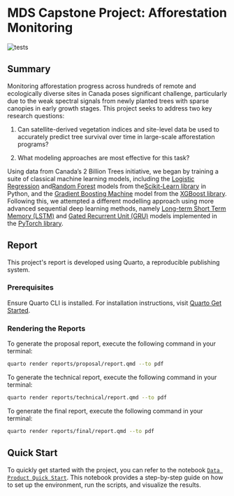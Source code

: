 # MDS Capstone Project: Afforestation Monitoring

![tests](https://img.shields.io/github/actions/workflow/status/ptompalski/MDSAfforestationMonitoring/run_test.yaml?branch=main&label=tests)


## Summary

Monitoring afforestation progress across hundreds of remote and ecologically diverse sites in Canada poses significant challenge, particularly due to the weak spectral signals from newly planted trees with sparse canopies in early growth stages. This project seeks to address two key research questions:

1. Can satellite-derived vegetation indices and site-level data be used to accurately predict tree survival over time in large-scale afforestation programs?

2. What modeling approaches are most effective for this task?

Using data from Canada’s 2 Billion Trees initiative, we began by training a suite of classical machine learning models, including the [Logistic Regression](https://scikit-learn.org/stable/modules/generated/sklearn.linear_model.LogisticRegression.html) and[Random Forest](https://scikit-learn.org/stable/modules/generated/sklearn.ensemble.RandomForestClassifier.html) models from the[Scikit-Learn library](https://scikit-learn.org/stable/index.html) in Python, and the [Gradient Boosting Machine](https://xgboost.readthedocs.io/en/latest/python/python_api.html#module-xgboost.sklearn) model from the [XGBoost library](https://xgboost.readthedocs.io/en/latest/index.html). Following this, we attempted a different modelling approach using more advanced sequential deep learning methods, namely [Long-term Short Term Memory (LSTM)](https://docs.pytorch.org/docs/stable/generated/torch.nn.LSTM.html) and [Gated Recurrent Unit (GRU)](https://docs.pytorch.org/docs/stable/generated/torch.nn.GRU.html) models implemented in the [PyTorch library](https://pytorch.org/).

## Report

This project's report is developed using Quarto, a reproducible publishing system.

### Prerequisites

Ensure Quarto CLI is installed. For installation instructions, visit [Quarto Get Started](https://quarto.org/docs/get-started/).

### Rendering the Reports

To generate the proposal report, execute the following command in your terminal:

``` bash
quarto render reports/proposal/report.qmd --to pdf
```

To generate the technical report, execute the following command in your terminal:

``` bash
quarto render reports/technical/report.qmd --to pdf
```

To generate the final report, execute the following command in your terminal:

``` bash
quarto render reports/final/report.qmd --to pdf
```

## Quick Start

To quickly get started with the project, you can refer to the notebook [`Data Product Quick Start`](./notebooks/data_product_quickstart.ipynb). This notebook provides a step-by-step guide on how to set up the environment, run the scripts, and visualize the results.